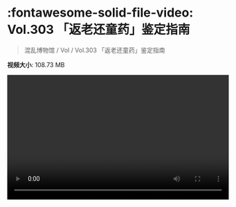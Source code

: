 # :fontawesome-solid-file-video: Vol.303 「返老还童药」鉴定指南

> 混乱博物馆 / Vol / Vol.303 「返老还童药」鉴定指南

**视频大小**: 108.73 MB

<video id="V-be7899f839974d764c45f60b33824375" width="512" height="288" preload="none" playsinline webkit-playsinline></video>